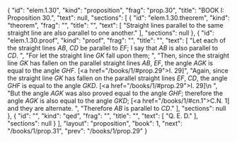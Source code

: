 {
  "id": "elem.1.30",
  "kind": "proposition",
  "frag": "prop.30",
  "title": "BOOK I: Proposition 30.",
  "text": null,
  "sections": [
    {
      "id": "elem.1.30.theorem",
      "kind": "theorem",
      "frag": "",
      "title": "",
      "text": [
        "Straight lines parallel to the same straight line are also parallel to one another."
      ],
      "sections": null
    },
    {
      "id": "elem.1.30.proof",
      "kind": "proof",
      "frag": "",
      "title": "",
      "text": [
        "Let each of the straight lines <var>AB</var>, <var>CD</var> be parallel to <var>EF</var>; I say that <var>AB</var> is also parallel to <var>CD</var>. ",
        "For let the straight line <var>GK</var> fall upon them; ",
        "Then, since the straight line <var>GK</var> has fallen on the parallel straight lines <var>AB</var>, <var>EF</var>, the angle <var>AGK</var> is equal to the angle <var>GHF</var>. [<a href=\"/books/1/#prop.29\">I. 29</a>]",
        "Again, since the straight line <var>GK</var> has fallen on the parallel straight lines <var>EF</var>, <var>CD</var>, the angle <var>GHF</var> is equal to the angle <var>GKD</var>. [<a href=\"/books/1/#prop.29\">I. 29</a>]\n        ",
        "But the angle <var>AGK</var> was also proved equal to the angle <var>GHF</var>; therefore the angle <var>AGK</var> is also equal to the angle <var>GKD</var>; [<a href=\"/books/1/#cn.1\">C.N. 1</a>] and they are alternate. ",
        "Therefore <var>AB</var> is parallel to <var>CD</var>."
      ],
      "sections": null
    },
    {
      "id": "",
      "kind": "qed",
      "frag": "",
      "title": "",
      "text": [
        "Q. E. D."
      ],
      "sections": null
    }
  ],
  "layout": "proposition",
  "book": 1,
  "next": "/books/1/prop.31",
  "prev": "/books/1/prop.29"
}
